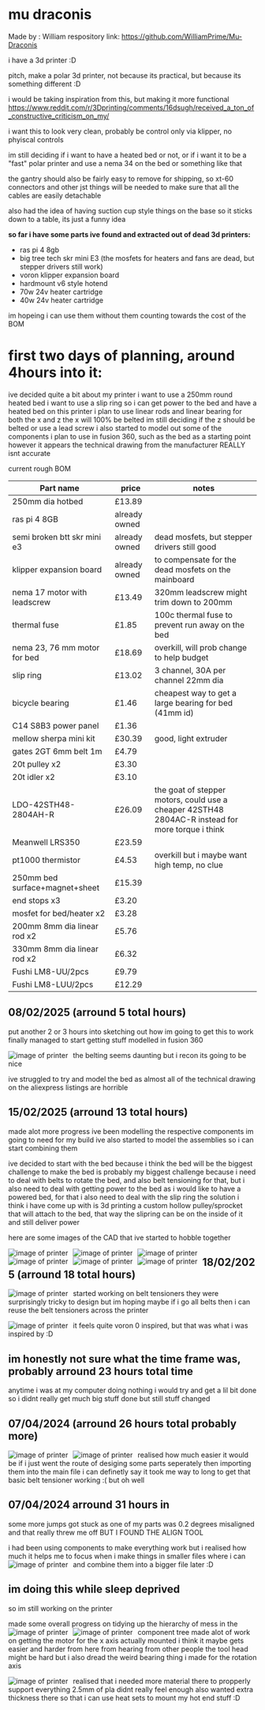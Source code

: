 # mu draconis
Made by : William
respository link: https://github.com/WilliamPrime/Mu-Draconis

i have a 3d printer :D




pitch, make a polar 3d printer, not because its practical, but because its something different :D


i would be taking inspiration from this, but making it more functional
https://www.reddit.com/r/3Dprinting/comments/16dsugh/received_a_ton_of_constructive_criticism_on_my/

i want this to look very clean, probably be control only via klipper, no phyiscal controls

im still deciding if i want to have a heated bed or not, or if i want it to be a "fast" polar printer and use a nema 34 on the bed or something like that

the gantry should also be fairly easy to remove for shipping, so xt-60 connectors and other jst things will be needed to make sure that all the cables are easily detachable

also had the idea of having suction cup style things on the base so it sticks down to a table, its just a funny idea

**so far i have some parts ive found and extracted out of dead 3d printers:**
- ras pi 4 8gb
- big tree tech skr mini E3 (the mosfets for heaters and fans are dead, but stepper drivers still work)
- voron klipper expansion board
- hardmount v6 style hotend
- 70w 24v heater cartridge
- 40w 24v heater cartridge

im hopeing i can use them without them counting towards the cost of the BOM

#
# **first two days of planning, around 4hours into it**:
ive decided quite a bit about my printer
i want to use a 250mm round heated bed
i want to use a slip ring so i can get power to the bed and have a heated bed on this printer
i plan to use linear rods and linear bearing for both the x and z
the x will 100% be belted
im still deciding if the z should be belted or use a lead screw
i also started to model out some of the components i plan to use in fusion 360, such as the bed as a starting point
however it appears the technical drawing from the manufacturer REALLY isnt accurate

current rough BOM

| Part name                      | price         | notes                                                                                            |
|--------------------------------|---------------|--------------------------------------------------------------------------------------------------|
| 250mm dia hotbed               | £13.89        |                                                                                                  |
| ras pi 4 8GB                   | already owned |                                                                                                  |
| semi broken btt skr mini e3    | already owned | dead mosfets, but stepper drivers still good                                                     |
| klipper expansion board        | already owned | to compensate for the dead mosfets on the mainboard                                              |
| nema 17 motor with leadscrew   | £13.49        | 320mm leadscrew might trim down to 200mm                                                         |
| thermal fuse                   | £1.85         | 100c thermal fuse to prevent run away on the bed                                                 |
| nema 23, 76 mm motor for bed   | £18.69        | overkill, will prob change to help budget                                                        |
| slip ring                      | £13.02        | 3 channel, 30A per channel 22mm dia                                                              |
| bicycle bearing                | £1.46         | cheapest way to get a large bearing for bed (41mm id)                                            |
| C14 S8B3 power panel           | £1.36         |                                                                                                  |
| mellow sherpa mini kit         | £30.39        | good, light extruder                                                                             |
| gates 2GT 6mm belt 1m          | £4.79         |                                                                                                  |
| 20t pulley x2                  | £3.30         |                                                                                                  |
| 20t idler x2                   | £3.10         |                                                                                                  |
| LDO-42STH48-2804AH-R           | £26.09        | the goat of stepper motors, could use a cheaper 42STH48 2804AC-R instead for more torque i think |
| Meanwell LRS350                | £23.59        |                                                                                                  |
| pt1000 thermistor              | £4.53         | overkill but i maybe want high temp, no clue                                                     |
| 250mm bed surface+magnet+sheet | £15.39        |                                                                                                  |
| end stops x3                   | £3.20         |                                                                                                  |
| mosfet for bed/heater x2       | £3.28         |                                                                                                  |
| 200mm 8mm dia linear rod x2    | £5.76         |                                                                                                  |
| 330mm 8mm dia linear rod x2    | £6.32         |                                                                                                  |
| Fushi LM8-UU/2pcs              | £9.79         |                                                                                                  |
| Fushi LM8-LUU/2pcs             | £12.29        |                                                                                                  |



## 08/02/2025  (arround 5 total hours)
put another 2 or 3 hours into sketching out how im going to get this to work
finally managed to start getting stuff modelled in fusion 360

<img src="https://cloud-jr0f3cjmn-hack-club-bot.vercel.app/0image.png"
     alt="image of printer"
     style="float: left; margin-right: 10px;" />

the belting seems daunting but i recon its going to be nice

ive struggled to try and model the bed as almost all of the technical drawing on the aliexpress listings are horrible 

## 15/02/2025 (arround 13 total hours)
made alot more progress
ive been modelling the respective components im going to need for my build
ive also started to model the assemblies so i can start combining them

ive decided to start with the bed because i think the bed will be the biggest challenge to make
the bed is probably my biggest challenge because i need to deal with belts to rotate the bed, and also belt tensioning for that, but i also need to deal with getting power to the bed as i would like to have a powered bed, for that i also need to deal with the slip ring
the solution i think i have come up with is 3d printing a custom hollow pulley/sprocket that will attach to the bed, that way the slipring can be on the inside of it and still deliver power

here are some images of the CAD that ive started to hobble together


<img src="https://cdn.hackclubber.dev/slackcdn/2249a46613cd168fe8c47ccac4479448.png"
     alt="image of printer"
     style="float: left; margin-right: 10px;" />
<img src="https://cdn.hackclubber.dev/slackcdn/4487a36952424e21c55a8125484ab075.png"
     alt="image of printer"
     style="float: left; margin-right: 10px;" />
     <img src="https://cdn.hackclubber.dev/slackcdn/87fea6e6c3f6143f4372952cadccecca.png"
     alt="image of printer"
     style="float: left; margin-right: 10px;" />
     <img src="https://cdn.hackclubber.dev/slackcdn/797f056c130ea83b47509f0e03efe3a4.png"
     alt="image of printer"
     style="float: left; margin-right: 10px;" />
     <img src="https://cdn.hack.pet/slackcdn/1a2a60ba4b11c61f53306f0c2183026c.png"
     alt="image of printer"
     style="float: left; margin-right: 10px;" />
     <img src="https://cdn.hack.pet/slackcdn/7bbc1aec7b0fca603a153226776a2e31.png"
     alt="image of printer"
     style="float: left; margin-right: 10px;" />


## 18/02/2025 (arround 18 total hours)
started working on belt tensioners
     <img src="https://cdn.hackclubber.dev/slackcdn/db28638079230db44cd8334a3dad00f4.png"
     alt="image of printer"
     style="float: left; margin-right: 10px;" />
they were surprisingly tricky to design 
but im hoping maybe if i go all belts then i can reuse the belt tensioners across the printer

<img src="https://cdn.hack.pet/slackcdn/cbf5c1866e8a1887e0b50253c39c2e33.png"
     alt="image of printer"
     style="float: left; margin-right: 10px;" />

it feels quite voron 0 inspired, but that was what i was inspired by :D 

## im honestly not sure what the time frame was,  probably arround 23 hours total time
anytime i was at my computer doing nothing i would try and get a lil bit done
so i didnt really get much big stuff done
but still
stuff changed

## 07/04/2024 (arround 26 hours total probably more)
<img src="https://hc-cdn.hel1.your-objectstorage.com/s/v3/6809a37ab901d0c59df1570e0966768f70669afb_image.png"
     alt="image of printer"
     style="float: left; margin-right: 10px;" />

<img src="https://hc-cdn.hel1.your-objectstorage.com/s/v3/bd995bc9d460bce7234d485519b325053d14c932_image.png"
     alt="image of printer"
     style="float: left; margin-right: 10px;" />

realised how much easier it would be if i just went the route of desiging some parts seperately then importing them into the main file
i can definetly say
it took me way to long to get that basic belt tensioner working :( 
but oh well

## 07/04/2024 arround 31 hours in
some more jumps got stuck as one of my parts was 0.2 degrees misaligned and that really threw me off
BUT I FOUND THE ALIGN TOOL

i had been using components to make everything work
but i realised how much it helps me to focus when i make things in smaller files where i can and combine them into a bigger file later :D
<img src="https://hc-cdn.hel1.your-objectstorage.com/s/v3/e27147d0ae0ed23eb96c917d1e0006914f1f460e_image.png"
     alt="image of printer"
     style="float: left; margin-right: 10px;" />


## im doing this while sleep deprived

so im still working on the printer


made some overall progress on tidying up the hierarchy of mess in the component tree
<img src="https://hc-cdn.hel1.your-objectstorage.com/s/v3/2fc1a9c94b623b9eac78f002a31bd8c028b12ec3_image.png"
     alt="image of printer"
     style="float: left; margin-right: 10px;" />
<img src="https://hc-cdn.hel1.your-objectstorage.com/s/v3/372e3ef31efd20ed396d5c5ea15405b7422d3038_image.png"
     alt="image of printer"
     style="float: left; margin-right: 10px;" />
made alot of work on getting the motor for the x axis actually mounted
i think it maybe gets easier and harder from here
from hearing from other people the tool head might be hard
but i also dread the weird bearing thing i made for the rotation axis



<img src="https://hc-cdn.hel1.your-objectstorage.com/s/v3/7314904a7d169b0a2d5c07f96fdbfca2011fbb9c_image.png"
     alt="image of printer"
     style="float: left; margin-right: 10px;" />
     

realised that i needed more material there to propperly support everything
2.5mm of  pla didnt really feel enough
also wanted extra thickness there so that i can use heat sets to mount my hot end stuff :D 
